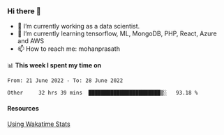 ### Hi there 👋

- 🔭 I’m currently working as a data scientist.
- 🌱 I’m currently learning tensorflow, ML, MongoDB, PHP, React, Azure and AWS
- 📫 How to reach me: mohanprasath

📊 **This week I spent my time on**
<!--START_SECTION:waka-->

```text
From: 21 June 2022 - To: 28 June 2022

Other     32 hrs 39 mins  ███████████████████████▒░   93.18 %
```

<!--END_SECTION:waka-->

#### Resources
[Using Wakatime Stats](https://github.com/marketplace/actions/waka-readme)
